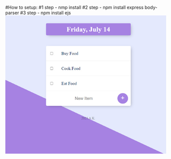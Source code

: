 #How to setup:
#1 step - nmp install
#2 step - npm install express body-parser
#3 step - npm install ejs
![Todo List](public/css/todolist-v1.jpg)


